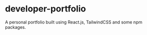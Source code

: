 # developer-portfolio

A personal portfolio built using React.js, TailwindCSS and some npm packages.
